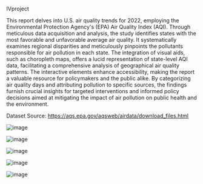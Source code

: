 I V p r o j e c t 

This report delves into U.S. air quality trends for 2022, employing the Environmental Protection Agency's (EPA) Air Quality Index (AQI). Through meticulous data acquisition and analysis, the study identifies states with the most favorable and unfavorable average air quality. It systematically examines regional disparities and meticulously pinpoints the pollutants responsible for air pollution in each state. The integration of visual aids, such as choropleth maps, offers a lucid representation of state-level AQI data, facilitating a comprehensive analysis of geographical air quality patterns. The interactive elements enhance accessibility, making the report a valuable resource for policymakers and the public alike. By categorizing air quality days and attributing pollution to specific sources, the findings furnish crucial insights for targeted interventions and informed policy decisions aimed at mitigating the impact of air pollution on public health and the environment.

Dataset Source: https://aqs.epa.gov/aqsweb/airdata/download_files.html

 ![image](https://github.com/user-attachments/assets/6bba2bbd-9a04-4b60-b11a-208e8f00e800)

![image](https://github.com/user-attachments/assets/fe6f8367-a04f-4227-814b-170623d1aeae)

![image](https://github.com/user-attachments/assets/14e1993d-b398-480c-b4d5-f6f59a1bd966)

![image](https://github.com/user-attachments/assets/75cf289a-72d0-4544-bbdd-a711e9f4ec6b)

![image](https://github.com/user-attachments/assets/4f79694d-ff58-427f-a3e0-fe3ce9df9218)




